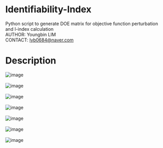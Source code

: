 # Identifiability-Index
Python script to generate DOE matrix for objective function perturbation and I-index calculation <br>
AUTHOR: Youngbin LIM <br>
CONTACT: lyb0684@naver.com

# Description
![image](https://github.com/user-attachments/assets/e1c3ac9a-7e1a-4332-b206-bbee4fd9a5f1) <br><br>
![image](https://github.com/user-attachments/assets/d8822ff8-64c1-4bfa-a4e0-be286db7cb58) <br><br>
![image](https://github.com/user-attachments/assets/0141c1af-ccc5-45d2-ad9b-df5e1f04b980) <br><br>
![image](https://github.com/user-attachments/assets/ae87e9a4-a591-4848-bd4f-4581a757648c) <br><br>
![image](https://github.com/user-attachments/assets/e476f968-b574-4c0d-97db-0fc0c98d12f1) <br><br>
![image](https://github.com/user-attachments/assets/50d08c93-0056-41cd-9753-613a749dd946) <br><br>
![image](https://github.com/user-attachments/assets/535e1129-b074-43f4-b638-482b02cb0564) <br><br>


